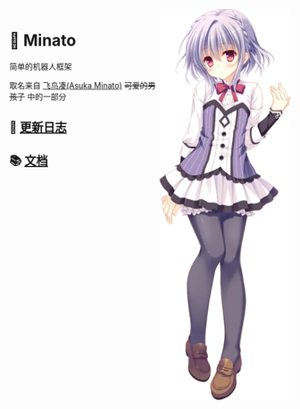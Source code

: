<img src="飞鸟凑.webp" align="right" height="700">

# 🤖 Minato

简单的机器人框架

取名来自 [飞鸟凑(Asuka Minato)](https://mzh.moegirl.org.cn/%E9%A3%9E%E9%B8%9F%E5%87%91) ~~可爱的男孩子~~ 中的一部分

## 🎉 [更新日志](./CHANGELOG.md)

## 📚 [文档](https://blog.huankong.top/docs/kkbot-ts)
